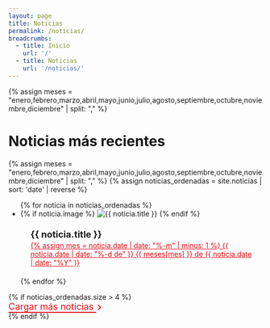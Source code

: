 ```yaml
---
layout: page
title: Noticias
permalink: /noticias/
breadcrumbs:
  - title: Inicio
    url: '/'
  - title: Noticias
    url: '/noticias/'
---
```


<head>
  <meta charset="UTF-8">
  <meta name="viewport" content="width=device-width, initial-scale=1.0">
  <title>{{ site.title }}</title>
  <link rel="stylesheet" href="{{ '/assets/css/style.css' | prepend: site.baseurl }}">
  <link rel="stylesheet" href="{{ '/assets/css/noticias.css' | prepend: site.baseurl }}">
  <link rel="stylesheet" href="{{ '/assets/css/home.css' | prepend: site.baseurl }}">
</head>
{% assign meses = "enero,febrero,marzo,abril,mayo,junio,julio,agosto,septiembre,octubre,noviembre,diciembre" | split: "," %}

# Noticias más recientes

  <div style="display: flex; justify-content: space-between;">
  </div>
    {% assign meses = "enero,febrero,marzo,abril,mayo,junio,julio,agosto,septiembre,octubre,noviembre,diciembre" |
    split: "," %}
    {% assign noticias_ordenadas = site.noticias | sort: 'date' | reverse %}
  <ul class="noticia-list">
    {% for noticia in noticias_ordenadas %}
    <li class="noticia-card{% if forloop.index > 4 %} hidden{% endif %}">
      {% if noticia.image %}
      <img src="{{ noticia.image | prepend: site.baseurl }}" alt="{{ noticia.title }}"
        class="noticia-img">
      {% endif %}
      <div style="padding: 20px; display: flex; flex-direction: column; justify-content: space-between; flex: 1;">
        <div style="font-size: 18px; font-weight: 700; line-height: 26px;">
          {{ noticia.title }}
        </div>
        <a href="{{ noticia.url | prepend: site.baseurl }}" style="color: #E00F18; align-self: flex-end;">
          {% assign mes = noticia.date | date: "%-m" | minus: 1 %}
          {{ noticia.date | date: "%-d de" }} {{ meses[mes] }} de {{ noticia.date | date: "%Y" }}
        </a>
      </div>
    </li>
    {% endfor %}
  </ul>
  {% if noticias_ordenadas.size > 4 %}
  <div class="center-title" style="font-size: 18px;">
    <span style="color: #E00F18; border-bottom: 2px solid #E00F18; cursor: pointer">
    Cargar más noticias
    </span>
    <svg width="24" height="24" viewBox="0 0 24 25" fill="none" xmlns="http://www.w3.org/2000/svg" style="margin-bottom: -7px; margin-right: -8px; margin-left: -5px">
      <path d="M12.6 12.5L8 7.9L9.4 6.5L15.4 12.5L9.4 18.5L8 17.1L12.6 12.5Z" fill="#E00F18" />
    </svg>
  </div>
  {% endif %}

  <script src="{{'/assets/js/noticias.js' | prepend: site.baseurl }}"></script>
